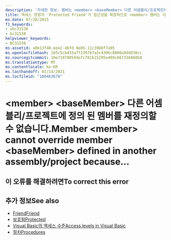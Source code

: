 ```yaml
---
description: '자세한 정보: 멤버는 <member> <baseMember> 다른 어셈블리/프로젝트에 정의 된 멤버를 재정의할 수 없습니다.'
title: 액세스 한정자 'Protected Friend'가 접근성을 확장하므로 <member> 멤버는 다른 어셈블리-프로젝트에 정의된 <baseMember> 멤버를 재정의할 수 없습니다. 대신 'Protected'를 사용하세요.
ms.date: 07/20/2015
f1_keywords:
- vbc31538
- bc31538
helpviewer_keywords:
- BC31538
ms.assetid: a0b13f40-eee2-46fd-9e85-11c3988f7a95
ms.openlocfilehash: 165c5cb433a7f2397b7a3c4306c8000a9dd030cc
ms.sourcegitcommit: 10e719780594efc781b15295e499c66f316068b8
ms.translationtype: MT
ms.contentlocale: ko-KR
ms.lasthandoff: 02/14/2021
ms.locfileid: "100463678"
---
```

# <a name="member-member-cannot-override-member-basemember-defined-in-another-assemblyproject-because"></a><span data-ttu-id="525bd-104">\<member> \<baseMember> 다른 어셈블리/프로젝트에 정의 된 멤버를 재정의할 수 없습니다.</span><span class="sxs-lookup"><span data-stu-id="525bd-104">Member \<member> cannot override member \<baseMember> defined in another assembly/project because…</span></span>

## <a name="to-correct-this-error"></a><span data-ttu-id="525bd-105">이 오류를 해결하려면</span><span class="sxs-lookup"><span data-stu-id="525bd-105">To correct this error</span></span>

## <a name="see-also"></a><span data-ttu-id="525bd-106">추가 정보</span><span class="sxs-lookup"><span data-stu-id="525bd-106">See also</span></span>

- [<span data-ttu-id="525bd-107">Friend</span><span class="sxs-lookup"><span data-stu-id="525bd-107">Friend</span></span>](../language-reference/modifiers/friend.md)
- [<span data-ttu-id="525bd-108">보호됨</span><span class="sxs-lookup"><span data-stu-id="525bd-108">Protected</span></span>](../language-reference/modifiers/protected.md)
- [<span data-ttu-id="525bd-109">Visual Basic의 액세스 수준</span><span class="sxs-lookup"><span data-stu-id="525bd-109">Access levels in Visual Basic</span></span>](../programming-guide/language-features/declared-elements/access-levels.md)
- [<span data-ttu-id="525bd-110">절차</span><span class="sxs-lookup"><span data-stu-id="525bd-110">Procedures</span></span>](../programming-guide/language-features/procedures/index.md)
